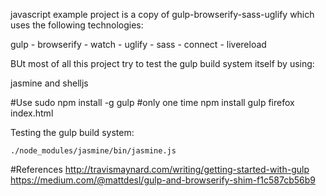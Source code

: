 javascript example project is a copy of gulp-browserify-sass-uglify which uses the following technologies:

gulp - browserify - watch - uglify - sass - connect - livereload

BUt most of all this project try to test the gulp build system itself by using: 

jasmine and shelljs

#Use
    sudo npm install -g gulp #only one time
    npm install 
    gulp
    firefox index.html

Testing the gulp build system:

    ./node_modules/jasmine/bin/jasmine.js

#References
http://travismaynard.com/writing/getting-started-with-gulp
https://medium.com/@mattdesl/gulp-and-browserify-shim-f1c587cb56b9